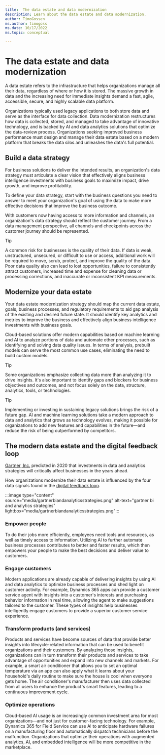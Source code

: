 ```yaml
---
title:  The data estate and data modernization
description: Learn about the data estate and data modernization.
author: TimoGossen
ms.author: timogoss
ms.date: 10/17/2022
ms.topic: conceptual

---
```

# The data estate and data modernization

A data estate refers to the infrastructure that helps organizations manage all their data, regardless of where or how it is stored. The massive growth in data and the increasing need for immediate insights demand a fast, agile, accessible, secure, and highly scalable data platform.

Organizations typically used legacy applications to both store data and serve as the interface for data collection. Data modernization restructures how data is collected, stored, and managed to take advantage of innovative technology, and is backed by AI and data analytics solutions that optimize the data-review process. Organizations seeking improved business performance must design and manage their data estate based on a modern platform that breaks the data silos and unleashes the data's full potential.

## Build a data strategy

For business solutions to deliver the intended results, an organization's data strategy must articulate a clear vision that effectively aligns business intelligence investments with business goals to maximize impact, drive growth, and improve profitability.

To define your data strategy, start with the business questions you need to answer to meet your organization's goal of using the data to make more effective decisions that improve the business outcome.

With customers now having access to more information and channels, an organization's data strategy should reflect the customer journey. From a data management perspective, all channels and checkpoints across the customer journey should be represented.

> [!TIP]
> A common risk for businesses is the quality of their data. If data is weak, unstructured, unsecured, or difficult to use or access, additional work will be required to move, scrub, protect, and improve the quality of the data. Poor data quality also can lead to lost opportunities, failure to consistently attract customers, increased time and expense for cleaning data or processing corrections, and inaccurate or inconsistent KPI measurements.

## Modernize your data estate

Your data estate modernization strategy should map the current data estate, goals, business processes, and regulatory requirements to aid gap analysis of the existing and desired future state. It should identify key analytics and metrics to improve the business and effectively align business intelligence investments with business goals.

Cloud-based solutions offer modern capabilities based on machine learning and AI to analyze portions of data and automate other processes, such as identifying and solving data quality issues. In terms of analysis, prebuilt models can serve the most common use cases, eliminating the need to build custom models.

> [!TIP]
> Some organizations emphasize collecting data more than analyzing it to drive insights. It's also important to identify gaps and blockers for business objectives and outcomes, and not focus solely on the data, structure, analytics, tools, or technologies.

> [!TIP]
> Implementing or investing in sustaining legacy solutions brings the risk of a future gap. AI and machine learning solutions take a modern approach to data and analytics that grows as technology evolves, making it possible for organizations to add new features and capabilities in the future—and reduce the risk of being outperformed by competitors.

## The modern data estate and the digital feedback loop

[Gartner, Inc.](https://www.gartner.com/en/documents/3976035/predicts-2020-data-and-analytics-strategies-invest-influ) predicted in 2020 that investments in data and analytics strategies will critically affect businesses in the years ahead.

How organizations modernize their data estate is influenced by the four data signals found in the [digital feedback loop](business-intelligence-reporting-analytics-overview.md#break-the-silos-and-use-the-digital-feedback-loop). <!-- <T.G. Reference to figure not needed, but link within section> (Figure 13-1).-->

:::image type="content" source="media/gartnerbiandanalyticsstrategies.png" alt-text="gartner bi and analytics strategies" lightbox="media/gartnerbiandanalyticsstrategies.png":::

### Empower people

To do their jobs more efficiently, employees need tools and resources, as well as timely access to information. Utilizing AI to further automate business processes contributes to better and faster results, which then empowers your people <!-- <T.G. Reference to figure not needed(Figure 13-2), added graphic on top--> to make the best decisions and deliver value to customers.

### Engage customers

Modern applications are already capable of delivering insights by using AI and data analytics to optimize business processes and shed light on customer activity. For example, Dynamics 365 apps can provide a customer service agent with insights into a customer's interests and purchasing behavior information in real time, allowing the agent to make suggestions tailored to the customer. These types of insights help businesses intelligently engage customers <!-- <T.G. Reference to figure not needed(Figure 13-2)--> to provide a superior customer service experience.

### Transform products (and services)

Products and services have become sources of data that provide better insights into lifecycle-related information that can be used to benefit organizations and their customers. By analyzing those insights, organizations can in turn transform their products and services <!-- <T.G. Reference to figure not needed (Figure 13-2)--> to take advantage of opportunities and expand into new channels and markets. For example, a smart air conditioner that allows you to set an optimal temperature via an app can also apply what it learns about your household's daily routine to make sure the house is cool when everyone gets home. The air conditioner's manufacturer then uses data collected from all users to enhance the product's smart features, leading to a continuous improvement cycle.

### Optimize operations

Cloud-based AI usage is an increasingly common investment area for most organizations—and not just for customer-facing technology. For example, Dynamics 365 for Field Service can use AI to anticipate hardware failures on a manufacturing floor and automatically dispatch technicians before the malfunction. Organizations that optimize their operations <!-- <T.G. Reference to figure not needed (Figure 13-2)--> with augmented analytics, AI, and embedded intelligence will be more competitive in the marketplace.

